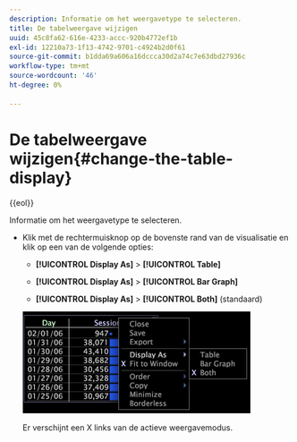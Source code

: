 ```yaml
---
description: Informatie om het weergavetype te selecteren.
title: De tabelweergave wijzigen
uuid: 45c8fa62-616e-4233-accc-920b4772ef1b
exl-id: 12210a73-1f13-4742-9701-c4924b2d0f61
source-git-commit: b1dda69a606a16dccca30d2a74c7e63dbd27936c
workflow-type: tm+mt
source-wordcount: '46'
ht-degree: 0%

---
```


# De tabelweergave wijzigen{#change-the-table-display}

{{eol}}

Informatie om het weergavetype te selecteren.

* Klik met de rechtermuisknop op de bovenste rand van de visualisatie en klik op een van de volgende opties:

   * **[!UICONTROL Display As]** > **[!UICONTROL Table]**

   * **[!UICONTROL Display As]** > **[!UICONTROL Bar Graph]**

   * **[!UICONTROL Display As]** > **[!UICONTROL Both]** (standaard)

   ![](assets/mnu_Table_Bar_Display.png)

   Er verschijnt een X links van de actieve weergavemodus.
